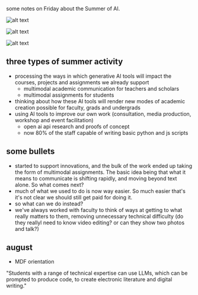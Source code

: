 some notes on Friday about the Summer of AI.

![alt text](https://files.slack.com/files-pri/T0HTW3H0V-F05BM7TGKC1/klimt-with-cat.jpg?pub_secret=f4c08a8ef9)

![alt text](https://files.slack.com/files-pri/T0HTW3H0V-F05ANJ68HU6/venus-de-milo-sfw-with-arms-and-iphone.jpg?pub_secret=f4a4f35c3b)

![alt text](https://files.slack.com/files-pri/T0HTW3H0V-F05AXKEK420/mona-lisa-in-water.jpg?pub_secret=b5a5610e18)

## three types of summer activity

- processing the ways in which generative AI tools will impact the courses, projects and assignments we already support
    - multimodal academic communication for teachers and scholars
    - multimodal assignments for students
- thinking about how these AI tools will render new modes of academic creation possible for faculty, grads and undergrads
- using AI tools to improve our own work (consultation, media production, workshop and event facilitation)
    - open ai api research and proofs of concept
    - now 80% of the staff capable of writing basic python and js scripts


## some bullets

- started to support innovations, and the bulk of the work ended up taking the form of multimodal assignments. The basic idea being that what it means to communicate is shifting rapidly, and moving beyond text alone. So what comes next?
- much of what we used to do is now way easier. So much easier that's it's not clear we should still get paid for doing it.
- so what can we do instead?
- we've always worked with faculty to think of ways at getting to what really matters to them, removing unnecessary technical difficulty (do they reallyl need to know video editing? or can they show two photos and talk?)

## august

- MDF orientation


"Students with a range of technical expertise can use LLMs, which can be prompted to produce code, to create electronic literature and digital writing."